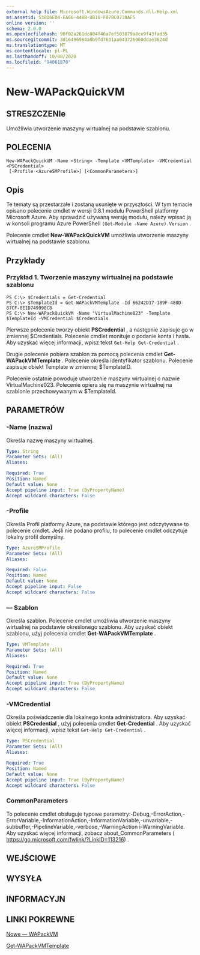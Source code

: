 ```yaml
---
external help file: Microsoft.WindowsAzure.Commands.dll-Help.xml
ms.assetid: 53BD6ED4-EA66-448B-8B18-F078C0738AF5
online version: ''
schema: 2.0.0
ms.openlocfilehash: 90f02a261dc804f46a7ef503879a8ce9f43fad35
ms.sourcegitcommit: 3d16496984a0b9fd7631aa043726060ddae3624d
ms.translationtype: MT
ms.contentlocale: pl-PL
ms.lasthandoff: 10/08/2020
ms.locfileid: "94061870"
---
```

# New-WAPackQuickVM

## STRESZCZENIe
Umożliwia utworzenie maszyny wirtualnej na podstawie szablonu.

## POLECENIA

```
New-WAPackQuickVM -Name <String> -Template <VMTemplate> -VMCredential <PSCredential>
 [-Profile <AzureSMProfile>] [<CommonParameters>]
```

## Opis
Te tematy są przestarzałe i zostaną usunięte w przyszłości.
W tym temacie opisano polecenie cmdlet w wersji 0.8.1 modułu PowerShell platformy Microsoft Azure.
Aby sprawdzić używaną wersję modułu, należy wpisać ją w konsoli programu Azure PowerShell `(Get-Module -Name Azure).Version` .

Polecenie cmdlet **New-WAPackQuickVM** umożliwia utworzenie maszyny wirtualnej na podstawie szablonu.

## Przykłady

### Przykład 1. Tworzenie maszyny wirtualnej na podstawie szablonu
```
PS C:\> $Credentials = Get-Credential
PS C:\> $TemplateId = Get-WAPackVMTemplate -Id 66242D17-189F-480D-87CF-8E1D749998C8
PS C:\> New-WAPackQuickVM -Name "VirtualMachine023" -Template $TemplateId -VMCredential $Credentials
```

Pierwsze polecenie tworzy obiekt **PSCredential** , a następnie zapisuje go w zmiennej $Credentials.
Polecenie cmdlet monituje o podanie konta i hasła.
Aby uzyskać więcej informacji, wpisz tekst `Get-Help Get-Credential` .

Drugie polecenie pobiera szablon za pomocą polecenia cmdlet **Get-WAPackVMTemplate** .
Polecenie określa identyfikator szablonu.
Polecenie zapisuje obiekt Template w zmiennej $TemplateID.

Polecenie ostatnie powoduje utworzenie maszyny wirtualnej o nazwie VirtualMachine023.
Polecenie opiera się na maszynie wirtualnej na szablonie przechowywanym w $TemplateId.

## PARAMETRÓW

### -Name (nazwa)
Określa nazwę maszyny wirtualnej.

```yaml
Type: String
Parameter Sets: (All)
Aliases:

Required: True
Position: Named
Default value: None
Accept pipeline input: True (ByPropertyName)
Accept wildcard characters: False
```

### -Profile
Określa Profil platformy Azure, na podstawie którego jest odczytywane to polecenie cmdlet.
Jeśli nie podano profilu, to polecenie cmdlet odczytuje lokalny profil domyślny.

```yaml
Type: AzureSMProfile
Parameter Sets: (All)
Aliases:

Required: False
Position: Named
Default value: None
Accept pipeline input: False
Accept wildcard characters: False
```

### — Szablon
Określa szablon.
Polecenie cmdlet umożliwia utworzenie maszyny wirtualnej na podstawie określonego szablonu.
Aby uzyskać obiekt szablonu, użyj polecenia cmdlet **Get-WAPackVMTemplate** .

```yaml
Type: VMTemplate
Parameter Sets: (All)
Aliases:

Required: True
Position: Named
Default value: None
Accept pipeline input: True (ByPropertyName)
Accept wildcard characters: False
```

### -VMCredential
Określa poświadczenie dla lokalnego konta administratora.
Aby uzyskać obiekt **PSCredential** , użyj polecenia cmdlet **Get-Credential** .
Aby uzyskać więcej informacji, wpisz tekst `Get-Help Get-Credential` .

```yaml
Type: PSCredential
Parameter Sets: (All)
Aliases:

Required: True
Position: Named
Default value: None
Accept pipeline input: True (ByPropertyName)
Accept wildcard characters: False
```

### CommonParameters
To polecenie cmdlet obsługuje typowe parametry:-Debug,-ErrorAction,-ErrorVariable,-InformationAction,-InformationVariable,-unvariable,-subbuffer,-PipelineVariable,-verbose,-WarningAction i-WarningVariable. Aby uzyskać więcej informacji, zobacz about_CommonParameters ( https://go.microsoft.com/fwlink/?LinkID=113216) .

## WEJŚCIOWE

## WYSYŁA

## INFORMACYJN

## LINKI POKREWNE

[Nowe — WAPackVM](./New-WAPackVM.md)

[Get-WAPackVMTemplate](./Get-WAPackVMTemplate.md)


